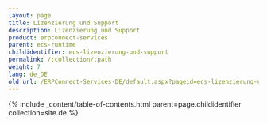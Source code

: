 ```yaml
---
layout: page
title: Lizenzierung und Support
description: Lizenzierung und Support
product: erpconnect-services
parent: ecs-runtime
childidentifier: ecs-lizenzierung-und-support
permalink: /:collection/:path
weight: 7
lang: de_DE
old_url: /ERPConnect-Services-DE/default.aspx?pageid=ecs-lizenzierung-und-support
---
```



{% include _content/table-of-contents.html parent=page.childidentifier collection=site.de %}